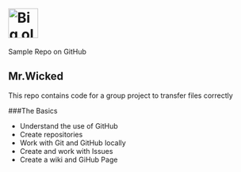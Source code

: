 # <a href='#'><img src='https://ezyinsights.com/wp-content/uploads/2019/01/egg-insta-most-popular-image.jpg' height='60' alt='Big ol Egg'/></a>
Sample Repo on GitHub

## Mr.Wicked
This repo contains code for a group project to transfer files correctly

###The Basics
- Understand the use of GitHub
- Create repositories
- Work with Git and GitHub locally
- Create and work with Issues
- Create a wiki and GiHub Page
